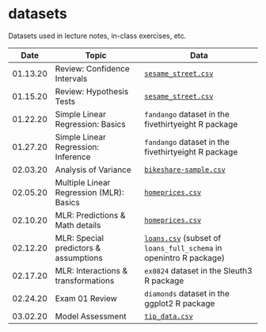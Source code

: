 # datasets
Datasets used in lecture notes, in-class exercises, etc.


| Date 	| Topic 	| Data 	|
|----------	|------------------------------	|---------------------	|
| 01.13.20 	| Review: Confidence Intervals 	| [`sesame_street.csv`](https://github.com/sta210-sp20/datasets/blob/master/sesame_street.csv) 	|
| 01.15.20 	| Review: Hypothesis Tests 	| [`sesame_street.csv`](https://github.com/sta210-sp20/datasets/blob/master/sesame_street.csv) 	|
| 01.22.20 	| Simple Linear Regression: Basics	| `fandango` dataset in the fivethirtyeight R package	|
| 01.27.20 	| Simple Linear Regression: Inference	| `fandango` dataset in the fivethirtyeight R package	|
| 02.03.20 	| Analysis of Variance	| [`bikeshare-sample.csv`](https://github.com/sta210-sp20/datasets/blob/master/bikeshare-sample.csv)	|
| 02.05.20 	| Multiple Linear Regression (MLR): Basics	| [`homeprices.csv`](https://github.com/sta210-sp20/datasets/blob/master/homeprices.csv)
| 02.10.20 	| MLR: Predictions & Math details	| [`homeprices.csv`](https://github.com/sta210-sp20/datasets/blob/master/homeprices.csv)
| 02.12.20 	| MLR: Special predictors & assumptions	| [`loans.csv`](https://github.com/sta210-sp20/datasets/blob/master/loans.csv) (subset of `loans_full_schema` in openintro R package)
| 02.17.20 	| MLR: Interactions & transformations	| `ex0824` dataset in the Sleuth3 R package
| 02.24.20 	| Exam 01 Review	| `diamonds` dataset in the ggplot2 R package
| 03.02.20 	| Model Assessment| [`tip_data.csv`](https://github.com/sta210-sp20/datasets/blob/master/tip-data.csv)

